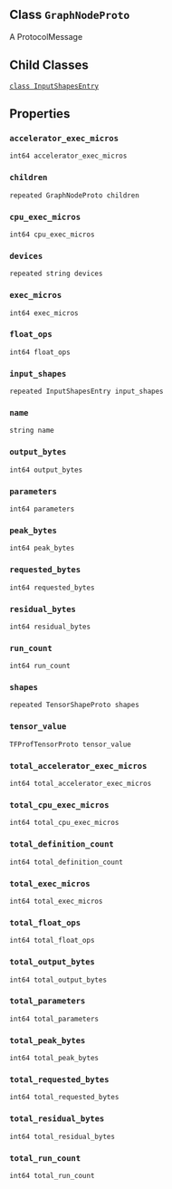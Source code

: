 

## Class  `GraphNodeProto` 
A ProtocolMessage

## Child Classes
[ `class InputShapesEntry` ](https://tensorflow.google.cn/api_docs/python/tf/compat/v1/profiler/GraphNodeProto/InputShapesEntry)

## Properties


###  `accelerator_exec_micros` 
 `int64 accelerator_exec_micros` 

###  `children` 
 `repeated GraphNodeProto children` 

###  `cpu_exec_micros` 
 `int64 cpu_exec_micros` 

###  `devices` 
 `repeated string devices` 

###  `exec_micros` 
 `int64 exec_micros` 

###  `float_ops` 
 `int64 float_ops` 

###  `input_shapes` 
 `repeated InputShapesEntry input_shapes` 

###  `name` 
 `string name` 

###  `output_bytes` 
 `int64 output_bytes` 

###  `parameters` 
 `int64 parameters` 

###  `peak_bytes` 
 `int64 peak_bytes` 

###  `requested_bytes` 
 `int64 requested_bytes` 

###  `residual_bytes` 
 `int64 residual_bytes` 

###  `run_count` 
 `int64 run_count` 

###  `shapes` 
 `repeated TensorShapeProto shapes` 

###  `tensor_value` 
 `TFProfTensorProto tensor_value` 

###  `total_accelerator_exec_micros` 
 `int64 total_accelerator_exec_micros` 

###  `total_cpu_exec_micros` 
 `int64 total_cpu_exec_micros` 

###  `total_definition_count` 
 `int64 total_definition_count` 

###  `total_exec_micros` 
 `int64 total_exec_micros` 

###  `total_float_ops` 
 `int64 total_float_ops` 

###  `total_output_bytes` 
 `int64 total_output_bytes` 

###  `total_parameters` 
 `int64 total_parameters` 

###  `total_peak_bytes` 
 `int64 total_peak_bytes` 

###  `total_requested_bytes` 
 `int64 total_requested_bytes` 

###  `total_residual_bytes` 
 `int64 total_residual_bytes` 

###  `total_run_count` 
 `int64 total_run_count` 

